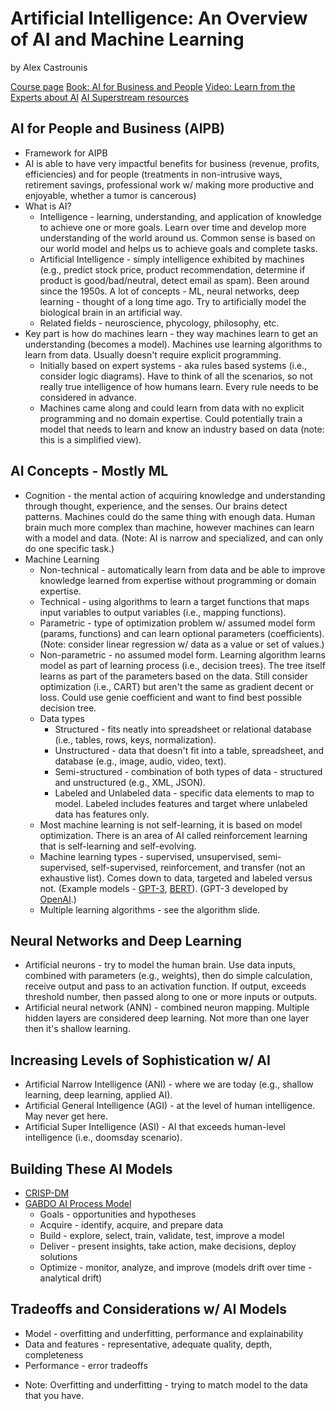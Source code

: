 # Artificial Intelligence: An Overview of AI and Machine Learning
by Alex Castrounis

[Course page](https://learning.oreilly.com/live-events/artificial-intelligence-an-overview-of-ai-and-machine-learning/0636920054812/0636920078976/?utm_medium=email&utm_source=platform+b2b&utm_campaign=engagement&utm_content=lot+recording)
[Book: AI for Business and People](https://learning.oreilly.com/library/view/ai-for-people/9781492036562/)
[Video: Learn from the Experts about AI](https://learning.oreilly.com/videos/learn-from-the/9781492030010/)
[AI Superstream resources](https://learning.oreilly.com/beta-search/?q=AI%20Superstream&type=*&order_by=relevance)

## AI for People and Business (AIPB)

- Framework for AIPB
- AI is able to have very impactful benefits for business (revenue, profits, efficiencies) and for people (treatments in non-intrusive ways, retirement savings, professional work w/ making more productive and enjoyable, whether a tumor is cancerous)
- What is AI?
    - Intelligence - learning, understanding, and application of knowledge to achieve one or more goals. Learn over time and develop more understanding of the world around us. Common sense is based on our world model and helps us to achieve goals and complete tasks. 
    - Artificial Intelligence - simply intelligence exhibited by machines (e.g., predict stock price, product recommendation, determine if product is good/bad/neutral, detect email as spam). Been around since the 1950s. A lot of concepts - ML, neural networks, deep learning - thought of a long time ago. Try to artificially model the biological brain in an artificial way.
    - Related fields - neuroscience, phycology, philosophy, etc.
- Key part is how do machines learn - they way machines learn to get an understanding (becomes a model). Machines use learning algorithms to learn from data. Usually doesn't require explicit programming. 
    - Initially based on expert systems - aka rules based systems (i.e., consider logic diagrams). Have to think of all the scenarios, so not really true intelligence of how humans learn. Every rule needs to be considered in advance.
    - Machines came along and could learn from data with no explicit programming and no domain expertise. Could potentially train a model that needs to learn and know an industry based on data (note: this is a simplified view). 

## AI Concepts - Mostly ML

- Cognition - the mental action of acquiring knowledge and understanding through thought, experience, and the senses. Our brains detect patterns. Machines could do the same thing with enough data. Human brain much more complex than machine, however machines can learn with a model and data. (Note: AI is narrow and specialized, and can only do one specific task.)
- Machine Learning
    - Non-technical - automatically learn from data and be able to improve knowledge learned from expertise without programming or domain expertise.
    - Technical - using algorithms to learn a target functions that maps input variables to output variables (i.e., mapping functions).
    - Parametric - type of optimization problem w/ assumed model form (params, functions) and can learn optional parameters (coefficients). (Note: consider linear regression w/ data as a value or set of values.)
    - Non-parametric - no assumed model form. Learning algorithm learns model as part of learning process (i.e., decision trees). The tree itself learns as part of the parameters based on the data. Still consider optimization (i.e., CART) but aren't the same as gradient decent or loss. Could use genie coefficient and want to find best possible decision tree.
    - Data types
        - Structured - fits neatly into spreadsheet or relational database (i.e., tables, rows, keys, normalization).
        - Unstructured - data that doesn't fit into a table, spreadsheet, and database (e.g., image, audio, video, text).
        - Semi-structured - combination of both types of data - structured and unstructured (e.g., XML, JSON).
        - Labeled and Unlabeled data - specific data elements to map to model. Labeled includes features and target where unlabeled data has features only.
    - Most machine learning is not self-learning, it is based on model optimization. There is an area of AI called reinforcement learning that is self-learning and self-evolving.
    - Machine learning types - supervised, unsupervised, semi-supervised, self-supervised, reinforcement, and transfer (not an exhaustive list). Comes down to data, targeted and labeled versus not. (Example models - [GPT-3](https://www.technologyreview.com/2020/07/20/1005454/openai-machine-learning-language-generator-gpt-3-nlp/), [BERT](https://en.wikipedia.org/wiki/BERT_(language_model))). (GPT-3 developed by [OpenAI](https://openai.com/).)
    - Multiple learning algorithms - see the algorithm slide.

## Neural Networks and Deep Learning

- Artificial neurons - try to model the human brain. Use data inputs, combined with parameters (e.g., weights), then do simple calculation, receive output and pass to an activation function. If output, exceeds threshold number, then passed along to one or more inputs or outputs.
- Artificial neural network (ANN) - combined neuron mapping. Multiple hidden layers are considered deep learning. Not more than one layer then it's shallow learning.

## Increasing Levels of Sophistication w/ AI

- Artificial Narrow Intelligence (ANI) - where we are today (e.g., shallow learning, deep learning, applied AI).
- Artificial General Intelligence (AGI) - at the level of human intelligence. May never get here.
- Artificial Super Intelligence (ASI) - AI that exceeds human-level intelligence (i.e., doomsday scenario).

## Building These AI Models

- [CRISP-DM](https://www.datascience-pm.com/crisp-dm-2/)
- [GABDO AI Process Model](https://learning.oreilly.com/library/view/ai-for-people/9781492036562/app02.html)
    - Goals - opportunities and hypotheses
    - Acquire - identify, acquire, and prepare data
    - Build - explore, select, train, validate, test, improve a model
    - Deliver - present insights, take action, make decisions, deploy solutions
    - Optimize - monitor, analyze, and improve (models drift over time - analytical drift)

## Tradeoffs and Considerations w/ AI Models

- Model - overfitting and underfitting, performance and explainability
- Data and features - representative, adequate quality, depth, completeness
- Performance - error tradeoffs
* Note: Overfitting and underfitting - trying to match model to the data that you have.